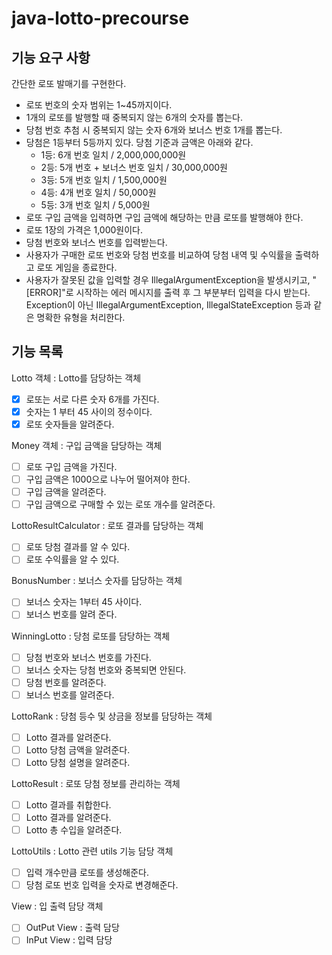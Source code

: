 # java-lotto-precourse

## 기능 요구 사항
간단한 로또 발매기를 구현한다.
- 로또 번호의 숫자 범위는 1~45까지이다.
- 1개의 로또를 발행할 때 중복되지 않는 6개의 숫자를 뽑는다.
- 당첨 번호 추첨 시 중복되지 않는 숫자 6개와 보너스 번호 1개를 뽑는다.
- 당첨은 1등부터 5등까지 있다. 당첨 기준과 금액은 아래와 같다.
    - 1등: 6개 번호 일치 / 2,000,000,000원
    - 2등: 5개 번호 + 보너스 번호 일치 / 30,000,000원
    - 3등: 5개 번호 일치 / 1,500,000원
    - 4등: 4개 번호 일치 / 50,000원
    - 5등: 3개 번호 일치 / 5,000원
- 로또 구입 금액을 입력하면 구입 금액에 해당하는 만큼 로또를 발행해야 한다.
- 로또 1장의 가격은 1,000원이다.
- 당첨 번호와 보너스 번호를 입력받는다.
- 사용자가 구매한 로또 번호와 당첨 번호를 비교하여 당첨 내역 및 수익률을 출력하고 로또 게임을 종료한다.
- 사용자가 잘못된 값을 입력할 경우 IllegalArgumentException을 발생시키고, "[ERROR]"로 시작하는 에러 메시지를 출력 후 그 부분부터 입력을 다시 받는다. Exception이 아닌 IllegalArgumentException, IllegalStateException 등과 같은 명확한 유형을 처리한다.

## 기능 목록
Lotto 객체 : Lotto를 담당하는 객체
- [x] 로또는 서로 다른 숫자 6개를 가진다.
- [x] 숫자는 1 부터 45 사이의 정수이다.
- [x] 로또 숫자들을 알려준다.

Money 객체 : 구입 금액을 담당하는 객체
- [ ] 로또 구입 금액을 가진다.
- [ ] 구입 금액은 1000으로 나누어 떨어져야 한다.
- [ ] 구입 금액을 알려준다.
- [ ] 구입 금액으로 구매할 수 있는 로또 개수를 알려준다.

LottoResultCalculator : 로또 결과를 담당하는 객체
- [ ] 로또 당첨 결과를 알 수 있다.
- [ ] 로또 수익률을 알 수 있다.

BonusNumber : 보너스 숫자를 담당하는 객체
- [ ] 보너스 숫자는 1부터 45 사이다.
- [ ] 보너스 번호를 알려 준다.

WinningLotto : 당첨 로또를 담당하는 객체
- [ ] 당첨 번호와 보너스 번호를 가진다.
- [ ] 보너스 숫자는 당첨 번호와 중복되면 안된다.
- [ ] 당첨 번호를 알려준다.
- [ ] 보너스 번호를 알려준다.

LottoRank : 당첨 등수 및 상금을 정보를 담당하는 객체
- [ ] Lotto 결과를 알려준다.
- [ ] Lotto 당첨 금액을 알려준다.
- [ ] Lotto 당첨 설명을 알려준다.

LottoResult : 로또 당첨 정보를 관리하는 객체
- [ ] Lotto 결과를 취합한다.
- [ ] Lotto 결과를 알려준다.
- [ ] Lotto 총 수입을 알려준다.

LottoUtils : Lotto 관련 utils 기능 담당 객체
- [ ] 입력 개수만큼 로또를 생성해준다.
- [ ] 당첨 로또 번호 입력을 숫자로 변경해준다.

View : 입 출력 담당 객체
- [ ] OutPut View : 출력 담당
- [ ] InPut View : 입력 담당